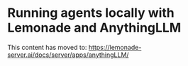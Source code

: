 
# Running agents locally with Lemonade and AnythingLLM

This content has moved to: https://lemonade-server.ai/docs/server/apps/anythingLLM/